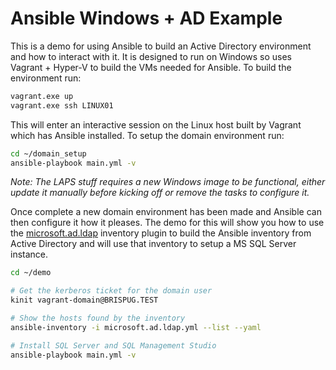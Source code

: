 # Ansible Windows + AD Example

This is a demo for using Ansible to build an Active Directory environment and how to interact with it.
It is designed to run on Windows so uses Vagrant + Hyper-V to build the VMs needed for Ansible.
To build the environment run:

```bash
vagrant.exe up
vagrant.exe ssh LINUX01
```

This will enter an interactive session on the Linux host built by Vagrant which has Ansible installed.
To setup the domain environment run:

```bash
cd ~/domain_setup
ansible-playbook main.yml -v
```

_Note: The LAPS stuff requires a new Windows image to be functional, either update it manually before kicking off or remove the tasks to configure it._

Once complete a new domain environment has been made and Ansible can then configure it how it pleases.
The demo for this will show you how to use the [microsoft.ad.ldap](https://docs.ansible.com/ansible/latest/collections/microsoft/ad/ldap_inventory.html) inventory plugin to build the Ansible inventory from Active Directory and will use that inventory to setup a MS SQL Server instance.

```bash
cd ~/demo

# Get the kerberos ticket for the domain user
kinit vagrant-domain@BRISPUG.TEST

# Show the hosts found by the inventory
ansible-inventory -i microsoft.ad.ldap.yml --list --yaml

# Install SQL Server and SQL Management Studio
ansible-playbook main.yml -v
```
